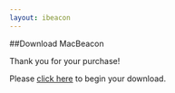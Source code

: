```yaml
---
layout: ibeacon
---
```


##Download MacBeacon

Thank you for your purchase!

Please [click here](https://s3.amazonaws.com/downloads.radiusnetworks.com/48d0883a-69c5-48f5-9e74-ee0d2cdf82e9/MacBeacon.app.zip) to begin your download.

